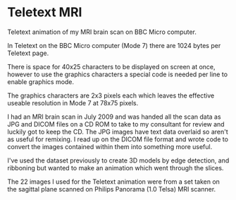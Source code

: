 # Teletext MRI
Teletext animation of my MRI brain scan on BBC Micro computer.

In Teletext on the BBC Micro computer (Mode 7) there are 1024 bytes per Teletext page.

There is space for 40x25 characters to be displayed on screen at once, however to use the graphics characters a special code is needed per line to enable graphics mode.

The graphics characters are 2x3 pixels each which leaves the effective useable resolution in Mode 7 at 78x75 pixels.

I had an MRI brain scan in July 2009 and was handed all the scan data as JPG and DICOM files on a CD ROM to take to my consultant for review and luckily got to keep the CD. The JPG images have text data overlaid so aren't as useful for remixing. I read up on the DICOM file format and wrote code to convert the images contained within them into something more useful.

I've used the dataset previously to create 3D models by edge detection, and ribboning but wanted to make an animation which went through the slices.

The 22 images I used for the Teletext animation were from a set taken on the sagittal plane scanned on Philips Panorama (1.0 Telsa) MRI scanner.
